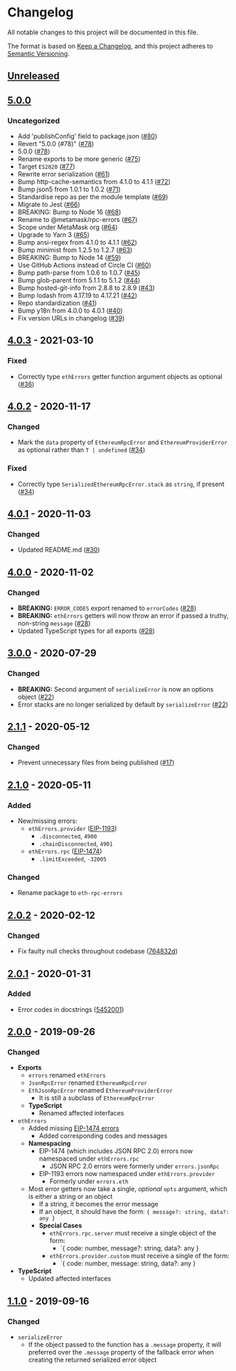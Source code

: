 # Changelog
All notable changes to this project will be documented in this file.

The format is based on [Keep a Changelog](https://keepachangelog.com/en/1.0.0/),
and this project adheres to [Semantic Versioning](https://semver.org/spec/v2.0.0.html).

## [Unreleased]

## [5.0.0]
### Uncategorized
- Add 'publishConfig' field to package.json ([#80](https://github.com/MetaMask/rpc-errors/pull/80))
- Revert "5.0.0 (#78)" ([#78](https://github.com/MetaMask/rpc-errors/pull/78))
- 5.0.0 ([#78](https://github.com/MetaMask/rpc-errors/pull/78))
- Rename exports to be more generic ([#75](https://github.com/MetaMask/rpc-errors/pull/75))
- Target `ES2020` ([#77](https://github.com/MetaMask/rpc-errors/pull/77))
- Rewrite error serialization ([#61](https://github.com/MetaMask/rpc-errors/pull/61))
- Bump http-cache-semantics from 4.1.0 to 4.1.1 ([#72](https://github.com/MetaMask/rpc-errors/pull/72))
- Bump json5 from 1.0.1 to 1.0.2 ([#71](https://github.com/MetaMask/rpc-errors/pull/71))
- Standardise repo as per the module template ([#69](https://github.com/MetaMask/rpc-errors/pull/69))
- Migrate to Jest ([#66](https://github.com/MetaMask/rpc-errors/pull/66))
- BREAKING: Bump to Node 16 ([#68](https://github.com/MetaMask/rpc-errors/pull/68))
- Rename to @metamask/rpc-errors ([#67](https://github.com/MetaMask/rpc-errors/pull/67))
- Scope under MetaMask org ([#64](https://github.com/MetaMask/rpc-errors/pull/64))
- Upgrade to Yarn 3 ([#65](https://github.com/MetaMask/rpc-errors/pull/65))
- Bump ansi-regex from 4.1.0 to 4.1.1 ([#62](https://github.com/MetaMask/rpc-errors/pull/62))
- Bump minimist from 1.2.5 to 1.2.7 ([#63](https://github.com/MetaMask/rpc-errors/pull/63))
- BREAKING: Bump to Node 14 ([#59](https://github.com/MetaMask/rpc-errors/pull/59))
- Use GitHub Actions instead of Circle CI ([#60](https://github.com/MetaMask/rpc-errors/pull/60))
- Bump path-parse from 1.0.6 to 1.0.7 ([#45](https://github.com/MetaMask/rpc-errors/pull/45))
- Bump glob-parent from 5.1.1 to 5.1.2 ([#44](https://github.com/MetaMask/rpc-errors/pull/44))
- Bump hosted-git-info from 2.8.8 to 2.8.9 ([#43](https://github.com/MetaMask/rpc-errors/pull/43))
- Bump lodash from 4.17.19 to 4.17.21 ([#42](https://github.com/MetaMask/rpc-errors/pull/42))
- Repo standardization ([#41](https://github.com/MetaMask/rpc-errors/pull/41))
- Bump y18n from 4.0.0 to 4.0.1 ([#40](https://github.com/MetaMask/rpc-errors/pull/40))
- Fix version URLs in changelog ([#39](https://github.com/MetaMask/rpc-errors/pull/39))

## [4.0.3] - 2021-03-10
### Fixed
- Correctly type `ethErrors` getter function argument objects as optional ([#36](https://github.com/MetaMask/eth-rpc-errors/pull/36))

## [4.0.2] - 2020-11-17
### Changed
- Mark the `data` property of `EthereumRpcError` and `EthereumProviderError` as optional rather than `T | undefined` ([#34](https://github.com/MetaMask/eth-rpc-errors/pull/34))

### Fixed
- Correctly type `SerializedEthereumRpcError.stack` as `string`, if present ([#34](https://github.com/MetaMask/eth-rpc-errors/pull/34))

## [4.0.1] - 2020-11-03
### Changed
- Updated README.md ([#30](https://github.com/MetaMask/eth-rpc-errors/pull/30))

## [4.0.0] - 2020-11-02
### Changed
- **BREAKING:** `ERROR_CODES` export renamed to `errorCodes` ([#28](https://github.com/MetaMask/eth-rpc-errors/pull/28))
- **BREAKING:** `ethErrors` getters will now throw an error if passed a truthy, non-string `message` ([#28](https://github.com/MetaMask/eth-rpc-errors/pull/28))
- Updated TypeScript types for all exports ([#28](https://github.com/MetaMask/eth-rpc-errors/pull/28))

## [3.0.0] - 2020-07-29
### Changed
- **BREAKING:** Second argument of `serializeError` is now an options object ([#22](https://github.com/MetaMask/eth-rpc-errors/pull/22))
- Error stacks are no longer serialized by default by `serializeError` ([#22](https://github.com/MetaMask/eth-rpc-errors/pull/22))

## [2.1.1] - 2020-05-12
### Changed
- Prevent unnecessary files from being published ([#17](https://github.com/MetaMask/eth-rpc-errors/pull/17))

## [2.1.0] - 2020-05-11
### Added
- New/missing errors:
  - `ethErrors.provider` ([EIP-1193](https://eips.ethereum.org/EIPS/eip-1474#provider-errors))
    - `.disconnected`, `4900`
    - `.chainDisconnected`, `4901`
  - `ethErrors.rpc` ([EIP-1474](https://eips.ethereum.org/EIPS/eip-1474#error-codes))
    - `.limitExceeded`, `-32005`

### Changed
- Rename package to `eth-rpc-errors`

## [2.0.2] - 2020-02-12
### Changed
- Fix faulty null checks throughout codebase ([764832d](https://github.com/MetaMask/eth-rpc-errors/commit/764832d777f9274ca5bb9a6efa6958db2b640952))

## [2.0.1] - 2020-01-31
### Added
- Error codes in docstrings ([5452001](https://github.com/MetaMask/eth-rpc-errors/commit/545200100af05aeade62ba6b736f5080a6891bc4))

## [2.0.0] - 2019-09-26
### Changed
- **Exports**
  - `errors` renamed `ethErrors`
  - `JsonRpcError` renamed `EthereumRpcError`
  - `EthJsonRpcError` renamed `EthereumProviderError`
    - It is still a subclass of `EthereumRpcError`
  - **TypeScript**
    - Renamed affected interfaces
- `ethErrors`
  - Added missing
  [EIP-1474 errors](https://github.com/ethereum/EIPs/blob/master/EIPS/eip-1474.md)
    - Added corresponding codes and messages
  - **Namespacing**
    - EIP-1474 (which includes JSON RPC 2.0) errors now namespaced under `ethErrors.rpc`
      - JSON RPC 2.0 errors were formerly under `errors.jsonRpc`
    - EIP-1193 errors now namespaced under `ethErrors.provider`
      - Formerly under `errors.eth`
  - Most error getters now take a single, *optional* `opts` argument, which
  is either a string or an object
    - If a string, it becomes the error message
    - If an object, it should have the form: `{ message?: string, data?: any }`
    - **Special Cases**
      - `ethErrors.rpc.server` must receive a single object of the form:
        - `{ code: number, message?: string, data?: any }
      - `ethErrors.provider.custom` must receive a single of the form:
        - `{ code: number, message: string, data?: any }
- **TypeScript**
  - Updated affected interfaces

## [1.1.0] - 2019-09-16
### Changed
- `serializeError`
  - If the object passed to the function has a `.message` property, it will preferred over the `.message` property of the fallback error when creating the returned serialized error object

[Unreleased]: https://github.com/MetaMask/rpc-errors/compare/v5.0.0...HEAD
[5.0.0]: https://github.com/MetaMask/rpc-errors/compare/v4.0.3...v5.0.0
[4.0.3]: https://github.com/MetaMask/rpc-errors/compare/v4.0.2...v4.0.3
[4.0.2]: https://github.com/MetaMask/rpc-errors/compare/v4.0.1...v4.0.2
[4.0.1]: https://github.com/MetaMask/rpc-errors/compare/v4.0.0...v4.0.1
[4.0.0]: https://github.com/MetaMask/rpc-errors/compare/v3.0.0...v4.0.0
[3.0.0]: https://github.com/MetaMask/rpc-errors/compare/v2.1.1...v3.0.0
[2.1.1]: https://github.com/MetaMask/rpc-errors/compare/v2.1.0...v2.1.1
[2.1.0]: https://github.com/MetaMask/rpc-errors/compare/v2.0.2...v2.1.0
[2.0.2]: https://github.com/MetaMask/rpc-errors/compare/v2.0.1...v2.0.2
[2.0.1]: https://github.com/MetaMask/rpc-errors/compare/v2.0.0...v2.0.1
[2.0.0]: https://github.com/MetaMask/rpc-errors/compare/v1.1.0...v2.0.0
[1.1.0]: https://github.com/MetaMask/rpc-errors/releases/tag/v1.1.0
